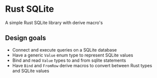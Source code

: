 # Rust SQLite

A simple Rust SQLite library with derive macro's

## Design goals

-   Connect and execute queries on a SQLite database
-   Have a generic `Value` enum type to represent SQLite values
-   Bind and read `Value` types to and from sqlite statements
-   Have `Bind` and `FromRow` derive macros to convert between Rust types and SQLite values

